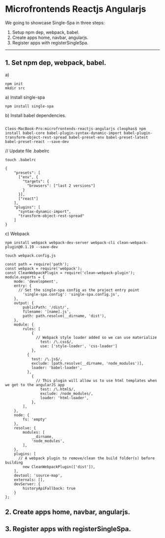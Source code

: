 # Microfrontends Reactjs Angularjs

We going to showcase Single-Spa in three steps:
1. Setup npm dep, webpack, babel.
2. Create apps home, navbar, angularjs.
3. Register apps with registerSingleSpa.

---

## 1. Set npm dep, webpack, babel.

a) 
```
npm init
mkdir src
```

a) Install single-spa

``` 
npm install single-spa 
```

b) Install babel dependencies.

```

Cleos-MacBook-Pro:microfrontends-reactjs-angularjs cleophas$ npm install babel-core babel-plugin-syntax-dynamic-import babel-plugin-transform-object-rest-spread babel-preset-env babel-preset-latest babel-preset-react --save-dev
```	

// Update file .babelrc

```
touch .babelrc
```

```
{
    "presets": [
      ["env", {
        "targets": {
          "browsers": ["last 2 versions"]
        }
      }],
      ["react"]
    ],
    "plugins": [
      "syntax-dynamic-import",
      "transform-object-rest-spread"
    ]
}
```

c) Webpack

```
npm install webpack webpack-dev-server webpack-cli clean-webpack-plugin@0.1.19 --save-dev
```

```
touch webpack.config.js
```

```
const path = require('path');
const webpack = require('webpack');
const CleanWebpackPlugin = require('clean-webpack-plugin');
module.exports = {
    mode: 'development',
    entry: {
      // Set the single-spa config as the project entry point
        'single-spa.config': 'single-spa.config.js',
    },
    output: {
        publicPath: '/dist/',
        filename: '[name].js',
        path: path.resolve(__dirname, 'dist'),
    },
    module: {
        rules: [
            {
              // Webpack style loader added so we can use materialize
                test: /\.css$/,
                use: ['style-loader', 'css-loader']
            },
          {
            test: /\.js$/,
            exclude: [path.resolve(__dirname, 'node_modules')],
            loader: 'babel-loader',
          },
            {
              // This plugin will allow us to use html templates when we get to the angularJS app
                test: /\.html$/,
                exclude: /node_modules/,
                loader: 'html-loader',
            },
        ],
    },
    node: {
        fs: 'empty'
    }, 
    resolve: {
        modules: [
            __dirname,
            'node_modules',
        ],
    },
    plugins: [
      // A webpack plugin to remove/clean the build folder(s) before building
        new CleanWebpackPlugin(['dist']),
    ],
    devtool: 'source-map',
    externals: [],
    devServer: {
        historyApiFallback: true
    }
};
```




## 2. Create apps home, navbar, angularjs.
## 3. Register apps with registerSingleSpa. 